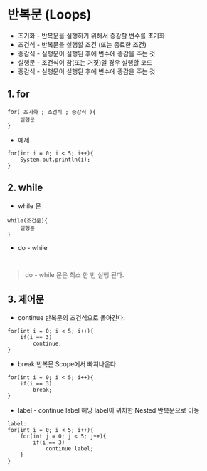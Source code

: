 # 반복문 (Loops)
- 초기화 - 반복문을 실행하기 위해서 증감할 변수를 초기화  
- 조건식 - 반복문을 실행할 조건 (또는 종료한 조건)  
- 증감식 - 실행문이 실행된 후에 변수에 증감을 주는 것  
- 실행문 - 조건식이 참(또는 거짓)일 경우 실행할 코드  
- 증감식 - 실행문이 실행된 후에 변수에 증감을 주는 것

## 1. for
```
for( 초기화 ; 조건식 ; 증감식 ){
	실행문
}
```

- 예제
```
for(int i = 0; i < 5; i++){
	System.out.println(i);
}
```


## 2. while
- while 문
```
while(조건문){
	실행문
}
```

- do - while
```


```
> do - while 문은 최소 한 번 실행 된다.

## 3. 제어문
- continue
 반복문의 조건식으로 돌아간다.
```
for(int i = 0; i < 5; i++){
	if(i == 3)
		continue;
}
```

- break
반복문 Scope에서 빠져나온다.
```
for(int i = 0; i < 5; i++){
	if(i == 3)
		break;
}
```
- label - continue label
해당 label이 위치한 Nested 반복문으로 이동
```
label:
for(int i = 0; i < 5; i++){
	for(int j = 0; j < 5; j++){
		if(i == 3)
			continue label;
	}
}
```

